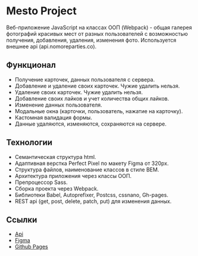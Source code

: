 # Mesto Project

Веб-приложение JavaScript на классах ООП (Webpack) - общая галерея фотографий красивых мест от разных пользователей с возможностью получения, добавления, удаления, изменения фото. Используется внешнее api (api.nomoreparties.co).

## Функционал

- Получение карточек, данных пользователя с сервера.
- Добавление и удаление своих карточек. Чужие удалить нельзя.
- Удаление своих карточек. Чужие удалить нельзя.
- Добавление своих лайков и учет количества общих лайков.
- Изменение данных пользователя.
- Модальные окна (карточки, пользователь, нажатие на карточку).
- Кастомная валидация формы.
- Данные удаляются, изменяются, сохраняются на сервере.

## Технологии

- Семантическая структура html.
- Адаптивная верстка Perfect Pixel по макету Figma от 320px.
- Структура файлов, наименование классов в стиле BEM.
- Архитектура приложения через классы ООП.
- Препроцессор Sass.
- Сборка проекта через Webpack.
- Библиотеки Babel, Autoprefixer, Postcss, cssnano, Gh-pages.
- REST api (get, post, delete, patch, put) для изменения данных.

## Ссылки

- [Api](https://api.nomoreparties.co)
- [Figma](https://www.figma.com/file/2cn9N9jSkmxD84oJik7xL7/JavaScript.-Sprint-4?node-id=0%3A1)
- [Github Pages](https://oleg-kuzmin.github.io/mesto-project)
